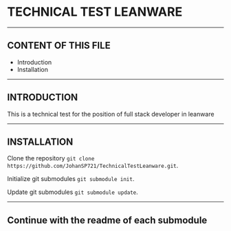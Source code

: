 # TECHNICAL TEST LEANWARE

---

## CONTENT OF THIS FILE

* Introduction
* Installation

---

## INTRODUCTION

This is a technical test for the position of full stack developer in leanware

---

## INSTALLATION

Clone the repository `git clone https://github.com/JohanSP721/TechnicalTestLeanware.git`.

Initialize git submodules `git submodule init`.

Update git submodules `git submodule update`.

---

## Continue with the readme of each submodule
